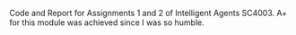 Code and Report for Assignments 1 and 2 of Intelligent Agents SC4003. 
A+ for this module was achieved since I was so humble. 
